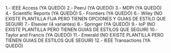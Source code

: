 1.- IEEE Access (YA QUEDÓ)
2.- PeerJ (YA QUEDÓ)
3.- MDPI (YA QUEDÓ)
4.- Scientific Reports (YA QUEDÓ)
5.- Frontiers (YA QUEDÓ)
6.- Wiley (NO EXISTE PLANTILLA FIJA PERO TIENEN OPCIONES Y GUIAS DE ESTILO QUE SEGUIR)
7.- Elsevier (4 variantes)
8.- Springer (YA QUEDÓ)
9.- IoP (NO EXISTE PLANTILLA PERO TIENEN GUIAS DE ESTILOS QUE SEGUIR)
10.- Taylor and Francis (YA QUEDÓ)
11.- Emerald (NO EXISTE PLANTILLA PERO TIENEN GUIAS DE ESTILOS QUE SEGUIR)
12.- IEEE Transactions (YA QUEDÓ)
